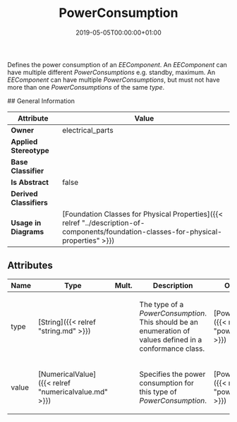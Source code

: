 ﻿---
title: PowerConsumption
toc: false
type: specs
date: "2019-05-05T00:00:00+01:00"
draft: false
menu_name: vec120

# Prev/next pager order (if `docs_section_pager` enabled in `params.toml`)
weight: 
---
<html>   <head>     </head>   <body>     <p> Defines the power consumption of an <i>EEComponent</i>. An <i>EEComponent</i> can have multiple different <i>PowerConsumptions</i> e.g. standby, maximum. An <i>EEComponent</i> can have multiple <i>PowerConsumptions</i>, but must not have more than one <i>PowerConsumptions</i> of the same <i>type</i>.      </p>    </body> </html> 
## General Information

| Attribute               | Value |
|-------------------------|-------|
| **Owner**               | electrical_parts |
| **Applied Stereotype**  |   |
| **Base Classifier**     |   |
| **Is Abstract**         | false |
| **Derived Classifiers** |   |
| **Usage in Diagrams**   | [Foundation Classes for Physical Properties]({{< relref "../description-of-components/foundation-classes-for-physical-properties" >}})<br/>  |

## Attributes
|  Name  |  Type  |  Mult.  |  Description  |  Owning Classifier  |
|--------|--------|---------|---------------|--------------|
|type | [String]({{< relref "string.md" >}}) |  | <html>   <head>     </head>   <body>     <p> The type of a <i>PowerConsumption</i>. This should be an enumeration of values defined in a conformance class.      </p>    </body> </html>  | [PowerConsumption]({{< relref "powerconsumption.md" >}}) |
|value | [NumericalValue]({{< relref "numericalvalue.md" >}}) |  | <html>   <head>     </head>   <body>     <p> Specifies the power consumption for this type of <i>PowerConsumption</i>.      </p>    </body> </html>  | [PowerConsumption]({{< relref "powerconsumption.md" >}}) |


